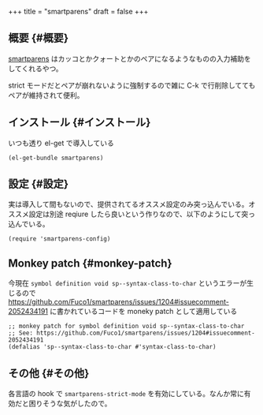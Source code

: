 +++
title = "smartparens"
draft = false
+++

## 概要 {#概要}

[smartparens](https://github.com/Fuco1/smartparens) はカッコとかクォートとかのペアになるようなものの入力補助をしてくれるやつ。

strict モードだとペアが崩れないように強制するので雑に C-k で行削除しててもペアが維持されて便利。


## インストール {#インストール}

いつも透り el-get で導入している

```emacs-lisp
(el-get-bundle smartparens)
```


## 設定 {#設定}

実は導入して間もないので、提供されてるオススメ設定のみ突っ込んでいる。オススメ設定は別途 reqiure したら良いという作りなので、以下のようにして突っ込んでいる。

```emacs-lisp
(require 'smartparens-config)
```


## Monkey patch {#monkey-patch}

今現在 `symbol definition void sp--syntax-class-to-char` というエラーが生じるので
<https://github.com/Fuco1/smartparens/issues/1204#issuecomment-2052434191> に書かれているコードを moneky patch として適用している

```emacs-lisp
;; monkey patch for symbol definition void sp--syntax-class-to-char
;; See: https://github.com/Fuco1/smartparens/issues/1204#issuecomment-2052434191
(defalias 'sp--syntax-class-to-char #'syntax-class-to-char)
```


## その他 {#その他}

各言語の hook で `smartparens-strict-mode` を有効にしている。なんか常に有効だと困りそうな気がしたので。
